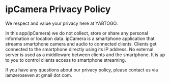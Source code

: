 # ipCamera Privacy Policy
We respect and value your privacy here at YABTOGO.

In this app(ipCamera) we do not collect, store or share any personal information or location data.
ipCamera is a smartphone application that streams smartphone camera and audio to connected clients. 
Clients get connected to the smartphone directly using its IP address. 
No external server is used as a middleware between clients and the smartphone. 
It is up to you to control clients access to smartphone streaming.

If you have any questions about our privacy policy, please contact us via iamzeroseven at gmail dot com.

